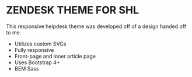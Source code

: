 # ZENDESK THEME FOR SHL

This responsive helpdesk theme was developed off of a design handed off to me.  

* Utilizes custom SVGs
* Fully responsive
* Front-page and inner article page
* Uses Bootstrap 4+
* BEM Sass
